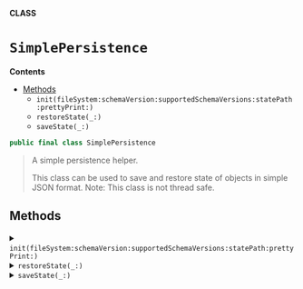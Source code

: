 **CLASS**

# `SimplePersistence`

**Contents**

- [Methods](#methods)
  - `init(fileSystem:schemaVersion:supportedSchemaVersions:statePath:prettyPrint:)`
  - `restoreState(_:)`
  - `saveState(_:)`

```swift
public final class SimplePersistence
```

> A simple persistence helper.
>
> This class can be used to save and restore state of objects in simple JSON
> format. Note: This class is not thread safe.

## Methods
<details><summary markdown="span"><code>init(fileSystem:schemaVersion:supportedSchemaVersions:statePath:prettyPrint:)</code></summary>

```swift
public init(
        fileSystem: FileSystem,
        schemaVersion: Int,
        supportedSchemaVersions: Set<Int> = [],
        statePath: AbsolutePath,
        prettyPrint: Bool = false
    )
```

</details>

<details><summary markdown="span"><code>restoreState(_:)</code></summary>

```swift
public func restoreState(_ object: SimplePersistanceProtocol) throws -> Bool
```

</details>

<details><summary markdown="span"><code>saveState(_:)</code></summary>

```swift
public func saveState(_ object: SimplePersistanceProtocol) throws
```

</details>